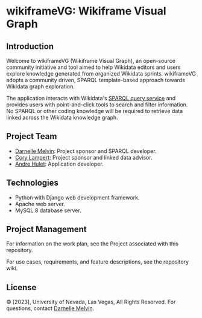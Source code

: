 # wikiframeVG: Wikiframe Visual Graph

## Introduction

Welcome to wikiframeVG (Wikiframe Visual Graph), an open-source community initiative and tool aimed to help Wikidata editors and users explore knowledge generated from organized Wikidata sprints. wikiframeVG adopts a community driven, SPARQL template-based approach towards Wikidata graph exploration. 

The application interacts with Wikidata's [SPARQL query service](https://query.wikidata.org/) and provides users with point-and-click tools to search and filter information. No SPARQL or other coding knowledge will be required to retrieve data linked across the Wikidata knowledge graph.

## Project Team
* [Darnelle Melvin](https://github.com/darnelleMelvin): Project sponsor and SPARQL developer.
* [Cory Lampert](https://github.com/corylampert): Project sponsor and linked data advisor.
* [Andre Hulet](https://github.com/aehulet): Application developer.

## Technologies
* Python with Django web development framework.
* Apache web server.
* MySQL 8 database server.
## Project Management
For information on the work plan, see the Project associated with this repository.

For use cases, requirements, and feature descriptions, see the repository wiki.

## License
© [2023], University of Nevada, Las Vegas, All Rights Reserved.  For questions, contact [Darnelle Melvin](https://github.com/darnelleMelvin). 
